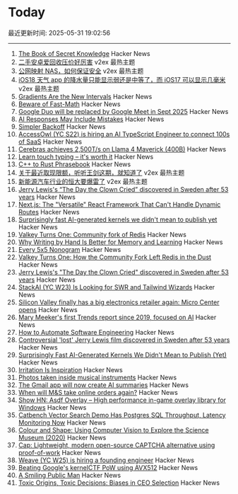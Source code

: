 # Today

最近更新时间: 2025-05-31 19:02:56

--- 
1. [The Book of Secret Knowledge](https://github.com/trimstray/the-book-of-secret-knowledge) Hacker News
2. [二手安卓爱回收压价好厉害](https://www.v2ex.com/t/1135591) v2ex 最热主题
3. [公网映射 NAS，如何保证安全](https://www.v2ex.com/t/1135582) v2ex 最热主题
4. [iOS18 天气 app 的降水量只能显示弱还是中等了，而 iOS17 可以显示几毫米](https://www.v2ex.com/t/1135566) v2ex 最热主题
5. [Gradients Are the New Intervals](https://www.mattkeeter.com/blog/2025-05-14-gradients/) Hacker News
6. [Beware of Fast-Math](https://simonbyrne.github.io/notes/fastmath/) Hacker News
7. [Google Duo will be replaced by Google Meet in Sept 2025](https://9to5google.com/2025/05/27/google-meet-legacy-duo-calling/) Hacker News
8. [AI Responses May Include Mistakes](https://www.os2museum.com/wp/ai-responses-may-include-mistakes/) Hacker News
9. [Simpler Backoff](https://commaok.xyz/post/simple-backoff/) Hacker News
10. [AccessOwl (YC S22) is hiring an AI TypeScript Engineer to connect 100s of SaaS](https://www.ycombinator.com/companies/accessowl/jobs/hfWAhVp-ai-enabled-senior-software-engineer-typescript-focus) Hacker News
11. [Cerebras achieves 2,500T/s on Llama 4 Maverick (400B)](https://www.cerebras.ai/press-release/maverick) Hacker News
12. [Learn touch typing – it's worth it](https://www.typequicker.com/blog/learn-touch-typing) Hacker News
13. [C++ to Rust Phrasebook](https://cel.cs.brown.edu/crp/) Hacker News
14. [关于最近取现限额，听听王剑这期，就知道了](https://www.v2ex.com/t/1135576) v2ex 最热主题
15. [新能源汽车行业的恒大要爆雷了](https://www.v2ex.com/t/1135569) v2ex 最热主题
16. [Jerry Lewis's “The Day the Clown Cried” discovered in Sweden after 53 years](https://www.thenationalnews.com/arts-culture/film-tv/2025/05/29/jerry-lewis-day-the-clown-cried-discovered/) Hacker News
17. [Next.js: The "Versatile" React Framework That Can't Handle Dynamic Routes](https://github.com/vercel/next.js/discussions/64660) Hacker News
18. [Surprisingly fast AI-generated kernels we didn't mean to publish yet](https://crfm.stanford.edu/2025/05/28/fast-kernels.html) Hacker News
19. [Valkey Turns One: Community fork of Redis](https://www.gomomento.com/blog/valkey-turns-one-how-the-community-fork-left-redis-in-the-dust/) Hacker News
20. [Why Writing by Hand Is Better for Memory and Learning](https://www.scientificamerican.com/article/why-writing-by-hand-is-better-for-memory-and-learning/) Hacker News
21. [Every 5x5 Nonogram](https://pixelogic.app/every-5x5-nonogram) Hacker News
22. [Valkey Turns One: How the Community Fork Left Redis in the Dust](https://www.gomomento.com/blog/valkey-turns-one-how-the-community-fork-left-redis-in-the-dust/) Hacker News
23. [Jerry Lewis's "The Day the Clown Cried" discovered in Sweden after 53 years](https://www.thenationalnews.com/arts-culture/film-tv/2025/05/29/jerry-lewis-day-the-clown-cried-discovered/) Hacker News
24. [StackAI (YC W23) Is Looking for SWR and Tailwind Wizards](https://www.ycombinator.com/companies/stackai/jobs/C1rOopy-frontend-engineer) Hacker News
25. [Silicon Valley finally has a big electronics retailer again: Micro Center opens](https://www.microcenter.com/site/mc-news/article/micro-center-santa-clara-photos.aspx) Hacker News
26. [Mary Meeker's first Trends report since 2019, focused on AI](https://www.bondcap.com/reports/tai) Hacker News
27. [How to Automate Software Engineering](https://www.mechanize.work/blog/how-to-fully-automate-software-engineering/) Hacker News
28. [Controversial 'lost' Jerry Lewis film discovered in Sweden after 53 years](https://www.thenationalnews.com/arts-culture/film-tv/2025/05/29/jerry-lewis-day-the-clown-cried-discovered/) Hacker News
29. [Surprisingly Fast AI-Generated Kernels We Didn't Mean to Publish (Yet)](https://crfm.stanford.edu/2025/05/28/fast-kernels.html) Hacker News
30. [Irritation Is Inspiration](https://www.jeetmehta.com/posts/irritation) Hacker News
31. [Photos taken inside musical instruments](https://www.dpreview.com/photography/5400934096/probe-lenses-and-focus-stacking-the-secrets-to-incredible-photos-taken-inside-instruments) Hacker News
32. [The Gmail app will now create AI summaries](https://arstechnica.com/google/2025/05/the-gmail-app-will-now-create-ai-summaries-whether-you-want-them-or-not/) Hacker News
33. [When will M&S take online orders again?](https://moneyweek.com/personal-finance/marks-and-spencer-online-order-problems) Hacker News
34. [Show HN: Asdf Overlay – High performance in-game overlay library for Windows](https://github.com/storycraft/asdf-overlay) Hacker News
35. [Catbench Vector Search Demo Has Postgres SQL Throughput, Latency Monitoring Now](https://tanelpoder.com/posts/catbench-vector-search-query-throughput-latency-monitoring/) Hacker News
36. [Colour and Shape: Using Computer Vision to Explore the Science Museum (2020)](https://lab.sciencemuseum.org.uk/colour-shape-using-computer-vision-to-explore-the-science-museum-c4b4f1cbd72c) Hacker News
37. [Cap: Lightweight, modern open-source CAPTCHA alternative using proof-of-work](https://capjs.js.org/) Hacker News
38. [Weave (YC W25) is hiring a founding engineer](https://www.ycombinator.com/companies/weave-3/jobs) Hacker News
39. [Beating Google's kernelCTF PoW using AVX512](https://anemato.de/blog/kctf-vdf) Hacker News
40. [A Smiling Public Man](https://salmagundi.skidmore.edu/articles/1407-a-smiling-public-man) Hacker News
41. [Toxic Origins, Toxic Decisions: Biases in CEO Selection](https://papers.ssrn.com/sol3/papers.cfm?abstract_id=5270031) Hacker News
